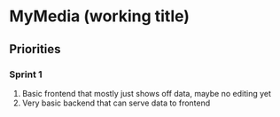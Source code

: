 # MyMedia (working title)

## Priorities

### Sprint 1

1. Basic frontend that mostly just shows off data, maybe no editing yet
2. Very basic backend that can serve data to frontend
